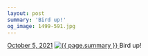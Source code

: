 ```yaml
---
layout: post
summary: 'Bird up!'
og_image: 1499-591.jpg
---
```


<p>
  <time>
    <a href="/1499">October 5, 2021</a>
  </time>
  <a href="/1499">
    <img src="{{ site.assets_url }}/1499-296.jpg" srcset="{{ site.assets_url }}/1499-148.jpg 148w, {{ site.assets_url }}/1499-296.jpg 296w, {{ site.assets_url }}/1499-443.jpg 443w, {{ site.assets_url }}/1499-591.jpg 591w" sizes="(min-width: 700px) 50vw, calc(100vw - 2rem)" alt="{{ page.summary }}" />
  </a>
  <span>Bird up!</span>
</p>
